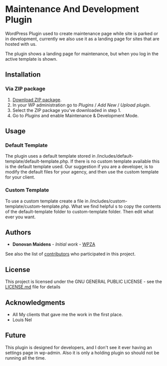 # Maintenance And Development Plugin
WordPress Plugin used to create maintenance page while site is parked or in development, currently we also use it as a landing page for sites that are hosted with us.

The plugin shows a landing page for maintenance, but when you log in the active template is shown.

## Installation

### Via ZIP package


1. [Download ZIP package](https://wpza.co.za).
2. In your WP administration go to *Plugins* / *Add New* / *Upload plugin*.
3. Select the ZIP package you've downloaded in step 1.
4. Go to *Plugins* and enable Maintenance & Development Mode.

## Usage

### Default Template

The plugin uses a default template stored in /includes/default-template/default-template.php.
If there is no custom template available this is the default template used. Our suggestion if you are a developer, is to modify the default files for your agency, and then use the custom template for your client.

### Custom Template

To use a custom template create a file in /includes/custom-template/custom-template.php.
What we find helpful s to copy the contents of the default-template folder to custom-template folder.
Then edit what ever you want.

## Authors

* **Donovan Maidens** - *Initial work* - [WPZA](https://wpza.co.za)

See also the list of [contributors](https://github.com/djm56/Maintenance-And-Development-Plugin/graphs/contributors) who participated in this project.

## License

This project is licensed under the GNU GENERAL PUBLIC LICENSE - see the [LICENSE.md](LICENSE.md) file for details

## Acknowledgments

* All My clients that gave me the work in the first place.
* Louis Nel


## Future

This plugin is designed for developers, and I don't see it ever having an settings page in wp-admin.
Also it is only a holding plugin so should not be running all the time.